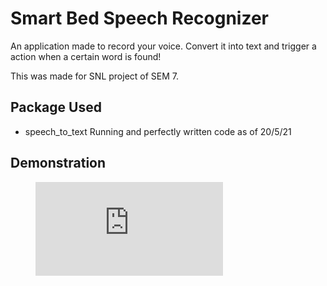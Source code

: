 # Smart Bed Speech Recognizer

An application made to record your voice.
Convert it into text and trigger a action when a certain word is found!

This was made for SNL project of SEM 7.

## Package Used

- speech_to_text
Running and perfectly written code as of 20/5/21

## Demonstration

<figure class="video_container">
  <iframe src="https://www.youtube.com/watch?v=uNT_9CdN1FA" frameborder="0" allowfullscreen="true"> </iframe>
</figure>
